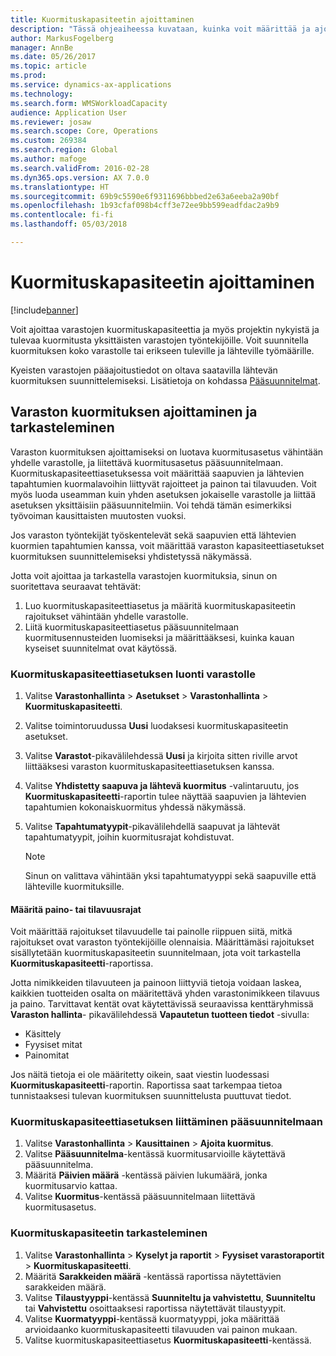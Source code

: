 ```yaml
---
title: Kuormituskapasiteetin ajoittaminen
description: "Tässä ohjeaiheessa kuvataan, kuinka voit määrittää ja ajoittaa kuormituskapasiteetin varaston työntekijöille tai koko varastolle."
author: MarkusFogelberg
manager: AnnBe
ms.date: 05/26/2017
ms.topic: article
ms.prod: 
ms.service: dynamics-ax-applications
ms.technology: 
ms.search.form: WMSWorkloadCapacity
audience: Application User
ms.reviewer: josaw
ms.search.scope: Core, Operations
ms.custom: 269384
ms.search.region: Global
ms.author: mafoge
ms.search.validFrom: 2016-02-28
ms.dyn365.ops.version: AX 7.0.0
ms.translationtype: HT
ms.sourcegitcommit: 69b9c5590e6f9311696bbbed2e63a6eeba2a90bf
ms.openlocfilehash: 1b93cfaf098b4cff3e72ee9bb599eadfdac2a9b9
ms.contentlocale: fi-fi
ms.lasthandoff: 05/03/2018

---
```


# <a name="schedule-workload-capacity"></a>Kuormituskapasiteetin ajoittaminen

[!include[banner](../includes/banner.md)]

Voit ajoittaa varastojen kuormituskapasiteettia ja myös projektin nykyistä ja tulevaa kuormitusta yksittäisten varastojen työntekijöille. Voit suunnitella kuormituksen koko varastolle tai erikseen tuleville ja lähteville työmäärille.

Kyeisten varastojen pääajoitustiedot on oltava saatavilla lähtevän kuormituksen suunnittelemiseksi. Lisätietoja on kohdassa [Pääsuunnitelmat](../master-planning/master-plans.md).

## <a name="schedule-and-view-workloads-for-a-warehouse"></a>Varaston kuormituksen ajoittaminen ja tarkasteleminen

Varaston kuormituksen ajoittamiseksi on luotava kuormitusasetus vähintään yhdelle varastolle, ja liitettävä kuormitusasetus pääsuunnitelmaan. Kuormituskapasiteettiasetuksessa voit määrittää saapuvien ja lähtevien tapahtumien kuormalavoihin liittyvät rajoitteet ja painon tai tilavuuden. Voit myös luoda useamman kuin yhden asetuksen jokaiselle varastolle ja liittää asetuksen yksittäisiin pääsuunnitelmiin. Voi tehdä tämän esimerkiksi työvoiman kausittaisten muutosten vuoksi.

Jos varaston työntekijät työskentelevät sekä saapuvien että lähtevien kuormien tapahtumien kanssa, voit määrittää varaston kapasiteettiasetukset kuormituksen suunnittelemiseksi yhdistetyssä näkymässä.

Jotta voit ajoittaa ja tarkastella varastojen kuormituksia, sinun on suoritettava seuraavat tehtävät:

1. Luo kuormituskapasiteettiasetus ja määritä kuormituskapasiteetin rajoitukset vähintään yhdelle varastolle.
2. Liitä kuormituskapasiteettiasetus pääsuunnitelmaan kuormitusennusteiden luomiseksi ja määrittääksesi, kuinka kauan kyseiset suunnitelmat ovat käytössä.

### <a name="create-a-workload-capacity-setup-for-a-warehouse"></a>Kuormituskapasiteettiasetuksen luonti varastolle

1. Valitse **Varastonhallinta** \> **Asetukset** \> **Varastonhallinta** \> **Kuormituskapasiteetti**.
2. Valitse toimintoruudussa **Uusi** luodaksesi kuormituskapasiteetin asetukset.
3. Valitse **Varastot**-pikavälilehdessä **Uusi** ja kirjoita sitten riville arvot liittääksesi varaston kuormituskapasiteettiasetuksen kanssa.
4. Valitse **Yhdistetty saapuva ja lähtevä kuormitus** -valintaruutu, jos **Kuormituskapasiteetti**-raportin tulee näyttää saapuvien ja lähtevien tapahtumien kokonaiskuormitus yhdessä näkymässä.
5. Valitse **Tapahtumatyypit**-pikavälilehdellä saapuvat ja lähtevät tapahtumatyypit, joihin kuormitusrajat kohdistuvat.

    > [!NOTE]
    > Sinun on valittava vähintään yksi tapahtumatyyppi sekä saapuville että lähteville kuormituksille.

#### <a name="define-limits-for-volume-or-weight"></a>Määritä paino- tai tilavuusrajat

Voit määrittää rajoitukset tilavuudelle tai painolle riippuen siitä, mitkä rajoitukset ovat varaston työntekijöille olennaisia. Määrittämäsi rajoitukset sisällytetään kuormituskapasiteetin suunnitelmaan, jota voit tarkastella **Kuormituskapasiteetti**-raportissa.

Jotta nimikkeiden tilavuuteen ja painoon liittyviä tietoja voidaan laskea, kaikkien tuotteiden osalta on määritettävä yhden varastonimikkeen tilavuus ja paino. Tarvittavat kentät ovat käytettävissä seuraavissa kenttäryhmissä **Varaston hallinta**- pikavälilehdessä **Vapautetun tuotteen tiedot** -sivulla:

- Käsittely
- Fyysiset mitat
- Painomitat

Jos näitä tietoja ei ole määritetty oikein, saat viestin luodessasi **Kuormituskapasiteetti**-raportin. Raportissa saat tarkempaa tietoa tunnistaaksesi tulevan kuormituksen suunnittelusta puuttuvat tiedot.

### <a name="associate-a-workload-capacity-setup-with-a-master-plan"></a>Kuormituskapasiteettiasetuksen liittäminen pääsuunnitelmaan

1. Valitse **Varastonhallinta** \> **Kausittainen** \> **Ajoita kuormitus**.
2. Valitse **Pääsuunnitelma**-kentässä kuormitusarvioille käytettävä pääsuunnitelma.
3. Määritä **Päivien määrä** -kentässä päivien lukumäärä, jonka kuormitusarvio kattaa.
4. Valitse **Kuormitus**-kentässä pääsuunnitelmaan liitettävä kuormitusasetus.

### <a name="view-workload-capacity"></a>Kuormituskapasiteetin tarkasteleminen

1. Valitse **Varastonhallinta** \> **Kyselyt ja raportit** \> **Fyysiset varastoraportit** \> **Kuormituskapasiteetti**.
2. Määritä **Sarakkeiden määrä** -kentässä raportissa näytettävien sarakkeiden määrä.
3. Valitse **Tilaustyyppi**-kentässä **Suunniteltu ja vahvistettu**, **Suunniteltu** tai **Vahvistettu** osoittaaksesi raportissa näytettävät tilaustyypit.
4. Valitse **Kuormatyyppi**-kentässä kuormatyyppi, joka määrittää arvioidaanko kuormituskapasiteetti tilavuuden vai painon mukaan.
5. Valitse kuormituskapasiteettiasetus **Kuormituskapasiteetti**-kentässä.

